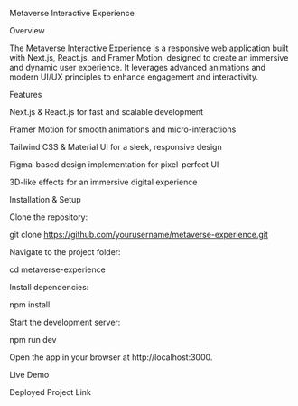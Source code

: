 Metaverse Interactive Experience

Overview

The Metaverse Interactive Experience is a responsive web application built with Next.js, React.js, and Framer Motion, designed to create an immersive and dynamic user experience. It leverages advanced animations and modern UI/UX principles to enhance engagement and interactivity.

Features

Next.js & React.js for fast and scalable development

Framer Motion for smooth animations and micro-interactions

Tailwind CSS & Material UI for a sleek, responsive design

Figma-based design implementation for pixel-perfect UI

3D-like effects for an immersive digital experience

Installation & Setup

Clone the repository:

git clone https://github.com/yourusername/metaverse-experience.git

Navigate to the project folder:

cd metaverse-experience

Install dependencies:

npm install

Start the development server:

npm run dev

Open the app in your browser at http://localhost:3000.

Live Demo

Deployed Project Link

